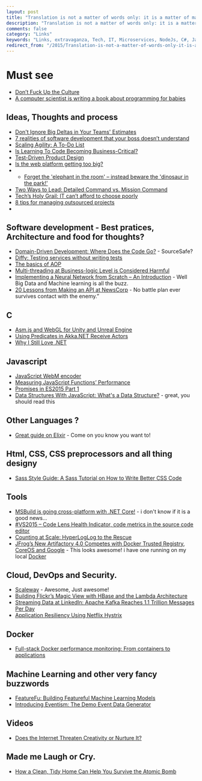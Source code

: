 ```yaml
---
layout: post
title: "Translation is not a matter of words only: it is a matter of making intelligible a whole culture."
description: "Translation is not a matter of words only: it is a matter of making intelligible a whole culture."
comments: false
category: "Links"
keywords: "Links, extravaganza, Tech, IT, Microservices, NodeJs, C#, Javascript, Solution architecture"
redirect_from: "/2015/Translation-is-not-a-matter-of-words-only-it-is-a-matter-of-making-intelligible-a-whole-culture/"
---
```

#  Must see #
 * [Don’t Fuck Up the Culture](https://medium.com/@bchesky/dont-fuck-up-the-culture-597cde9ee9d4)
 * [A computer scientist is writing a book about programming for babies](http://www.dailydot.com/technology/computer-science-babies-book-kickstarter/)

##  Ideas, Thoughts and process  ##
 * [Don't Ignore Big Deltas in Your Teams' Estimates](http://frazzleddad.blogspot.dk/2015/09/dont-ignore-big-deltas-in-your-teams.html)
 * [7 realities of software development that your boss doesn’t understand](https://jaxenter.com/7-realities-of-software-development-119424.html)
 * [Scaling Agility: A To-Do List](http://www.thoughtworks.com/insights/blog/scaling-agility-do-list)
 * [Is Learning To Code Becoming Business-Critical?](http://thenewstack.io/learning-code-becoming-business-critical/)
 * [Test-Driven Product Design](https://robots.thoughtbot.com/test-driven-product-design)
 * [Is the web platform getting too big?](https://www.nczonline.net/blog/2015/09/is-the-web-platform-getting-too-big/)
 * * [Forget the 'elephant in the room' – instead beware the 'dinosaur in the park!'](http://www.cio.com/article/2980127/leadership-management/forget-the-elephant-in-the-room-instead-beware-the-dinosaur-in-the-park.html)
 * [Two Ways to Lead: Detailed Command vs. Mission Command](http://sourcesofinsight.com/detailed-command-vs-mission-command/)
 * [Tech’s Holy Grail: IT can’t afford to choose poorly](http://www.cio.com/article/2976310/it-strategy/techs-holy-grail-it-cant-afford-to-choose-poorly.html#tk.rss_itstrategy)
 * [8 tips for managing outsourced projects](http://www.cio.com/article/2978105/project-management/8-tips-for-managing-outsourced-projects.html#tk.rss_itstrategy)
 * 
##  Software development - Best pratices, Architecture and food for thoughts? ##
 * [Domain-Driven Development: Where Does the Code Go?](https://visualstudiomagazine.com/articles/2015/09/01/domain-driven-development.aspx) - SourceSafe?
 * [Diffy: Testing services without writing tests](https://blog.twitter.com/2015/diffy-testing-services-without-writing-tests)
 * [The basics of AOP](http://www.jayway.com/2015/09/07/the-basics-of-aop/) 
 * [Multi-threading at Business-logic Level is Considered Harmful](http://ithare.com/multi-threading-at-business-logic-level-is-considered-harmful/)
 * [Implementing a Neural Network from Scratch – An Introduction](http://www.wildml.com/2015/09/implementing-a-neural-network-from-scratch/) - Well Big Data and Machine learning is all the buzz.
 * [20 Lessons from Making an API at NewsCorp](https://www.linkedin.com/pulse/20-lessons-from-making-api-newscorp-jeremy-kelaher) - No battle plan ever survives contact with the enemy.”

##  **C** ##
 * [Asm.js and WebGL for Unity and Unreal Engine](http://www.codeproject.com/Articles/1023723/Asm-js-and-WebGL-for-Unity-and-Unreal-Engine)
 * [Using Predicates in Akka.NET Receive Actors](http://dontcodetired.com/blog/post/Using-Predicates-in-AkkaNET-Receive-Actors.aspx)
 * [Why I Still Love .NET](http://optimizedprogrammer.com/blog/why-i-still-love-net)

##  Javascript ##
  * [JavaScript WebM encoder](https://github.com/Kagami/webm.js)
  * [Measuring JavaScript Functions’ Performance](http://www.sitepoint.com/measuring-javascript-functions-performance/)
  * [Promises in ES2015 Part 1](http://odetocode.com/blogs/scott/archive/2015/09/03/promises-in-es2015-part-1.aspx)
  * [Data Structures With JavaScript: What's a Data Structure?](http://code.tutsplus.com/tutorials/data-structures-with-javascript-whats-a-data-structure--cms-23347) - great, you should read this

##  Other Languages ? ##
 * [Great guide on Elixir](http://rob.conery.io/category/learning-elixir/) - Come on you know you want to!

##  Html, CSS, CSS preprocessors and all thing designy ##
 * [Sass Style Guide: A Sass Tutorial on How to Write Better CSS Code](http://www.toptal.com/front-end/sass-style-guide-a-sass-tutorial-on-how-to-write-better-css-code)

##  Tools ##
  * [MSBuild is going cross-platform with .NET Core!](http://blogs.msdn.com/b/dotnet/archive/2015/09/03/msbuild-is-going-cross-platform-with-net-core.aspx) - i don't know if it is a good news...
  * [#VS2015 – Code Lens Health Indicator, code metrics in the source code editor](http://elbruno.com/2015/09/04/vs2015-code-lens-health-indicator-code-metrics-in-the-source-code-editor/)
  * [Counting at Scale: HyperLogLog to the Rescue](http://devblog.mediamath.com/counting-at-scale-hyperloglog-to-the-rescue)
  * [JFrog’s New Artifactory 4.0 Competes with Docker Trusted Registry, CoreOS and Google](http://thenewstack.io/jfrog-announces-artifactory-4-0/) - This looks awesome! i have one running on my local [Docker](http://mud-docker:8081/)

##  Cloud, DevOps and Security.  ##
 * [Scaleway](https://www.scaleway.com/) - Awesome, Just awesome!
 * [Building Flickr’s Magic View with HBase and the Lambda Architecture](http://yahooeng.tumblr.com/post/128273446181/building-flickrs-magic-view-with-hbase-and-the)
 * [Streaming Data at LinkedIn: Apache Kafka Reaches 1.1 Trillion Messages Per Day](http://thenewstack.io/streaming-data-at-linkedin-apache-kafka-reaches-1-1-trillion-messages-per-day/)
 * [Application Resiliency Using Netflix Hystrix](http://www.ebaytechblog.com/2015/09/08/application-resiliency-using-netflix-hystrix/)

## Docker ##
 * [Full-stack Docker performance monitoring: From containers to applications](https://blog.ruxit.com/full-stack-docker-performance-monitoring-containers-and-applications/)

## Machine Learning and other very fancy buzzwords ##
 * [FeatureFu: Building Featureful Machine Learning Models](http://engineering.linkedin.com/open-source/featurefu-building-featureful-machine-learning-models)
 * [Introducing Eventism: The Demo Event Data Generator](http://www.interana.com/blog/introducing-eventism-the-demo-event-data-generator)
 
##  Videos ##
 * [Does the Internet Threaten Creativity or Nurture It?](http://www.swiss-miss.com/2015/09/does-the-internet-threaten-creativity-or-nurture-it.html)


##  Made me Laugh or Cry.  ##
 * [How a Clean, Tidy Home Can Help You Survive the Atomic Bomb](http://www.openculture.com/2013/07/tidy-home-can-help-you-survive-the-atomic-bomb.html)